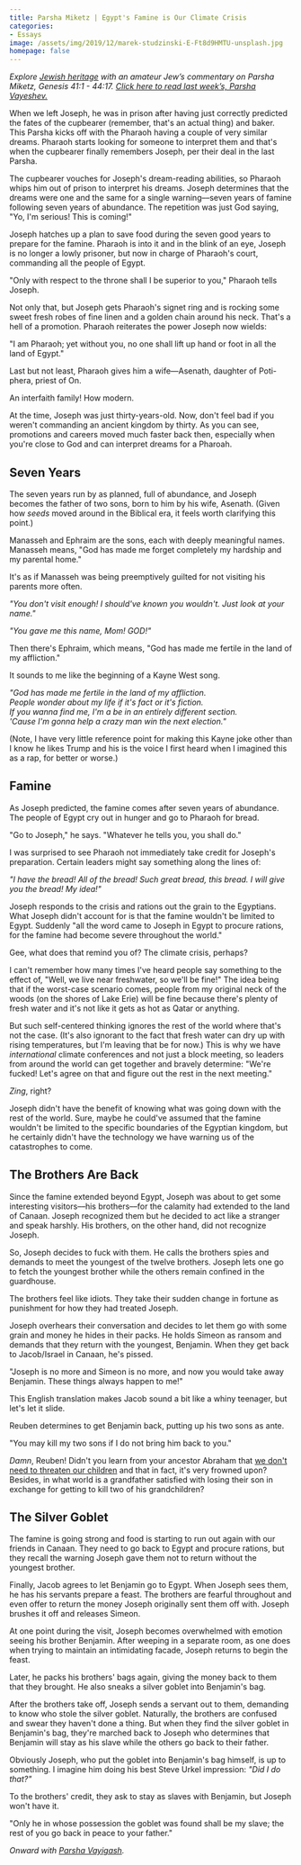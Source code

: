 ```yaml
---
title: Parsha Miketz | Egypt's Famine is Our Climate Crisis
categories:
- Essays
image: /assets/img/2019/12/marek-studzinski-E-Ft8d9HMTU-unsplash.jpg
homepage: false
---
```



_Explore [Jewish heritage](https://withoutapath.com/jewish-heritage/) with an amateur Jew’s commentary on Parsha Miketz, Genesis 41:1 - 44:17. [Click here to read last week’s, Parsha Vayeshev.](https://withoutapath.com/parsha-vayeshev/)_

When we left Joseph, he was in prison after having just correctly predicted the fates of the cupbearer (remember, that's an actual thing) and baker. This Parsha kicks off with the Pharaoh having a couple of very similar dreams. Pharaoh starts looking for someone to interpret them and that's when the cupbearer finally remembers Joseph, per their deal in the last Parsha.

The cupbearer vouches for Joseph's dream-reading abilities, so Pharaoh whips him out of prison to interpret his dreams. Joseph determines that the dreams were one and the same for a single warning––seven years of famine following seven years of abundance. The repetition was just God saying, "Yo, I'm serious! This is coming!"

<!-- more -->

Joseph hatches up a plan to save food during the seven good years to prepare for the famine. Pharaoh is into it and in the blink of an eye, Joseph is no longer a lowly prisoner, but now in charge of Pharaoh's court, commanding all the people of Egypt. 

"Only with respect to the throne shall I be superior to you," Pharaoh tells Joseph.

Not only that, but Joseph gets Pharaoh's signet ring and is rocking some sweet fresh robes of fine linen and a golden chain around his neck. That's a hell of a promotion. Pharaoh reiterates the power Joseph now wields:

"I am Pharaoh; yet without you, no one shall lift up hand or foot in all the land of Egypt."

Last but not least, Pharaoh gives him a wife––Asenath, daughter of Poti-phera, priest of On.

An interfaith family! How modern.

At the time, Joseph was just thirty-years-old. Now, don't feel bad if you weren't commanding an ancient kingdom by thirty. As you can see, promotions and careers moved much faster back then, especially when you're close to God and can interpret dreams for a Pharoah.

## Seven Years

The seven years run by as planned, full of abundance, and Joseph becomes the father of two sons, born to him by his wife, Asenath. (Given how _seeds_ moved around in the Biblical era, it feels worth clarifying this point.)

Manasseh and Ephraim are the sons, each with deeply meaningful names. Manasseh means, "God has made me forget completely my hardship and my parental home."

It's as if Manasseh was being preemptively guilted for not visiting his parents more often.

_"You don't visit enough! I should've known you wouldn't. Just look at your name."_

_"You gave me this name, Mom! GOD!"_

Then there's Ephraim, which means, "God has made me fertile in the land of my affliction."

It sounds to me like the beginning of a Kayne West song.

_"God has made me fertile in the land of my affliction.  
People wonder about my life if it's fact or it's fiction.  
If you wanna find me, I'm a be in an entirely different section.  
'Cause I'm gonna help a crazy man win the next election."_

(Note, I have very little reference point for making this Kayne joke other than I know he likes Trump and his is the voice I first heard when I imagined this as a rap, for better or worse.)

## Famine

As Joseph predicted, the famine comes after seven years of abundance. The people of Egypt cry out in hunger and go to Pharaoh for bread.

"Go to Joseph," he says. "Whatever he tells you, you shall do."

I was surprised to see Pharaoh not immediately take credit for Joseph's preparation. Certain leaders might say something along the lines of:

_"I have the bread! All of the bread! Such great bread, this bread. I will give you the bread! My idea!"_

Joseph responds to the crisis and rations out the grain to the Egyptians. What Joseph didn't account for is that the famine wouldn't be limited to Egypt. Suddenly "all the word came to Joseph in Egypt to procure rations, for the famine had become severe throughout the world."

Gee, what does that remind you of? The climate crisis, perhaps? 

I can't remember how many times I've heard people say something to the effect of, "Well, we live near freshwater, so we'll be fine!" The idea being that if the worst-case scenario comes, people from my original neck of the woods (on the shores of Lake Erie) will be fine because there's plenty of fresh water and it's not like it gets as hot as Qatar or anything.

But such self-centered thinking ignores the rest of the world where that's not the case. (It's also ignorant to the fact that fresh water can dry up with rising temperatures, but I'm leaving that be for now.) This is why we have _international_ climate conferences and not just a block meeting, so leaders from around the world can get together and bravely determine: "We're fucked! Let's agree on that and figure out the rest in the next meeting."

_Zing_, right?

Joseph didn't have the benefit of knowing what was going down with the rest of the world. Sure, maybe he could've assumed that the famine wouldn't be limited to the specific boundaries of the Egyptian kingdom, but he certainly didn't have the technology we have warning us of the catastrophes to come. 

## The Brothers Are Back

Since the famine extended beyond Egypt, Joseph was about to get some interesting visitors––his brothers––for the calamity had extended to the land of Canaan. Joseph recognized them but he decided to act like a stranger and speak harshly. His brothers, on the other hand, did not recognize Joseph.

So, Joseph decides to fuck with them. He calls the brothers spies and demands to meet the youngest of the twelve brothers. Joseph lets one go to fetch the youngest brother while the others remain confined in the guardhouse.

The brothers feel like idiots. They take their sudden change in fortune as punishment for how they had treated Joseph.

Joseph overhears their conversation and decides to let them go with some grain and money he hides in their packs. He holds Simeon as ransom and demands that they return with the youngest, Benjamin. When they get back to Jacob/Israel in Canaan, he's pissed.

"Joseph is no more and Simeon is no more, and now you would take away Benjamin. These things always happen to me!"

This English translation makes Jacob sound a bit like a whiny teenager, but let's let it slide.

Reuben determines to get Benjamin back, putting up his two sons as ante.

"You may kill my two sons if I do not bring him back to you."

_Damn_, Reuben! Didn't you learn from your ancestor Abraham that [we don't need to threaten our children](https://withoutapath.com/parsha-vayera/) and that in fact, it's very frowned upon? Besides, in what world is a grandfather satisfied with losing their son in exchange for getting to kill two of his grandchildren?

## The Silver Goblet

The famine is going strong and food is starting to run out again with our friends in Canaan. They need to go back to Egypt and procure rations, but they recall the warning Joseph gave them not to return without the youngest brother.

Finally, Jacob agrees to let Benjamin go to Egypt. When Joseph sees them, he has his servants prepare a feast. The brothers are fearful throughout and even offer to return the money Joseph originally sent them off with. Joseph brushes it off and releases Simeon.

At one point during the visit, Joseph becomes overwhelmed with emotion seeing his brother Benjamin. After weeping in a separate room, as one does when trying to maintain an intimidating facade, Joseph returns to begin the feast. 

Later, he packs his brothers' bags again, giving the money back to them that they brought. He also sneaks a silver goblet into Benjamin's bag. 

After the brothers take off, Joseph sends a servant out to them, demanding to know who stole the silver goblet. Naturally, the brothers are confused and swear they haven't done a thing. But when they find the silver goblet in Benjamin's bag, they're marched back to Joseph who determines that Benjamin will stay as his slave while the others go back to their father. 

Obviously Joseph, who put the goblet into Benjamin's bag himself, is up to something. I imagine him doing his best Steve Urkel impression: _"Did I do that?"_

To the brothers' credit, they ask to stay as slaves with Benjamin, but Joseph won't have it. 

"Only he in whose possession the goblet was found shall be my slave; the rest of you go back in peace to your father."

_Onward with [Parsha Vayigash](https://withoutapath.com/parsha-vayigash/)._

